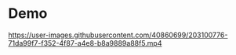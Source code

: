 # Demo

https://user-images.githubusercontent.com/40860699/203100776-71da99f7-f352-4f87-a4e8-b8a9889a88f5.mp4

